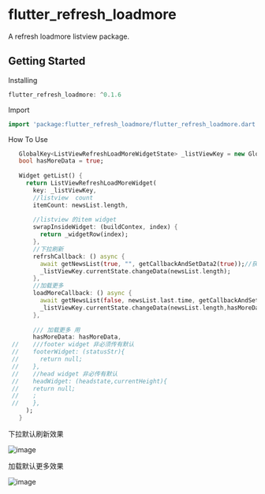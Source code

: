 # flutter_refresh_loadmore

A refresh loadmore listview package.

## Getting Started
Installing
 ```dart
flutter_refresh_loadmore: ^0.1.6
```

Import
 ```dart
import 'package:flutter_refresh_loadmore/flutter_refresh_loadmore.dart';
```

How To Use

 ```dart
    GlobalKey<ListViewRefreshLoadMoreWidgetState> _listViewKey = new GlobalKey();
    bool hasMoreData = true;
  
    Widget getList() {
      return ListViewRefreshLoadMoreWidget(
        key: _listViewKey,
        //listview  count
        itemCount: newsList.length,
  
        //listview 的item widget
        swrapInsideWidget: (buildContex, index) {
          return _widgetRow(index);
        },
        //下拉刷新
        refrshCallback: () async {
          await getNewsList(true, "", getCallbackAndSetData2(true));//获取数据 添加到newsList
          _listViewKey.currentState.changeData(newsList.length);
        },
        //加载更多
        loadMoreCallback: () async {
          await getNewsList(false, newsList.last.time, getCallbackAndSetData2(false)); //获取数据 添加到newsList
          _listViewKey.currentState.changeData(newsList.length,hasMoreData: hasMoreData);
        },
  
        /// 加载更多 用
        hasMoreData: hasMoreData,
  //    ///footer widget 非必须传有默认
  //    footerWidget: (statusStr){
  //      return null;
  //    },
  //    //head widget 非必传有默认
  //    headWidget: (headstate,currentHeight){
  //    return null;
  //    ;
  //    },
      );
    }
 ```


下拉默认刷新效果

![image](https://github.com/liuwangle/flutter_refresh_loadmore/blob/master/demon_gif/refresh.gif)


加载默认更多效果

![image](https://github.com/liuwangle/flutter_refresh_loadmore/blob/master/demon_gif/loadmore.gif)